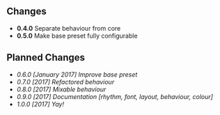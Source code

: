 ## Changes

* **0.4.0** Separate behaviour from core
* **0.5.0** Make base preset fully configurable

## Planned Changes

* *0.6.0 [January 2017] Improve base preset*
* *0.7.0 [2017] Refactored behaviour*
* *0.8.0 [2017] Mixable behaviour*
* *0.9.0 [2017] Documentation [rhythm, font, layout, behaviour, colour]*
* *1.0.0 [2017] Yay!*
